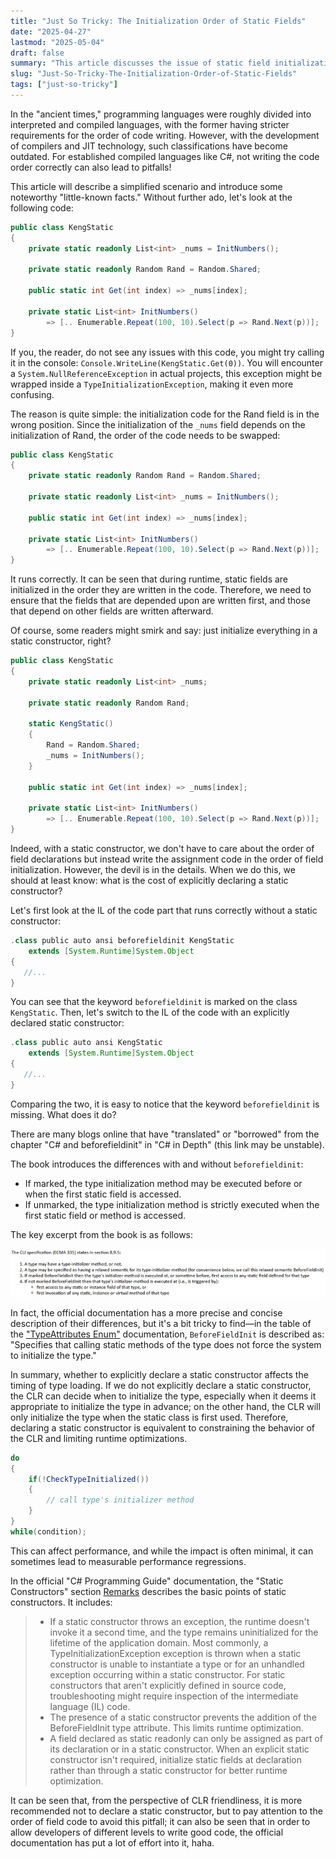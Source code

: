 ```yaml
---
title: "Just So Tricky: The Initialization Order of Static Fields"
date: "2025-04-27"
lastmod: "2025-05-04"
draft: false
summary: "This article discusses the issue of static field initialization order in C#, which is an easily overlooked pitfall that can lead to program exceptions. Through this article, readers can better understand the rules of static field initialization and avoid similar pitfalls in actual development."
slug: "Just-So-Tricky-The-Initialization-Order-of-Static-Fields"
tags: ["just-so-tricky"]
---
```


In the "ancient times," programming languages were roughly divided into interpreted and compiled languages, with the former having stricter requirements for the order of code writing. However, with the development of compilers and JIT technology, such classifications have become outdated. For established compiled languages like C#, not writing the code order correctly can also lead to pitfalls!

This article will describe a simplified scenario and introduce some noteworthy "little-known facts." Without further ado, let's look at the following code:

```csharp
public class KengStatic
{
    private static readonly List<int> _nums = InitNumbers();

    private static readonly Random Rand = Random.Shared;

    public static int Get(int index) => _nums[index];

    private static List<int> InitNumbers()
        => [.. Enumerable.Repeat(100, 10).Select(p => Rand.Next(p))];
}
```

If you, the reader, do not see any issues with this code, you might try calling it in the console: `Console.WriteLine(KengStatic.Get(0))`. You will encounter a `System.NullReferenceException` in actual projects, this exception might be wrapped inside a `TypeInitializationException`, making it even more confusing.

The reason is quite simple: the initialization code for the Rand field is in the wrong position. Since the initialization of the `_nums` field depends on the initialization of Rand, the order of the code needs to be swapped:

```csharp
public class KengStatic
{
    private static readonly Random Rand = Random.Shared;

    private static readonly List<int> _nums = InitNumbers();

    public static int Get(int index) => _nums[index];

    private static List<int> InitNumbers()
        => [.. Enumerable.Repeat(100, 10).Select(p => Rand.Next(p))];
}
```

It runs correctly. It can be seen that during runtime, static fields are initialized in the order they are written in the code. Therefore, we need to ensure that the fields that are depended upon are written first, and those that depend on other fields are written afterward.

Of course, some readers might smirk and say: just initialize everything in a static constructor, right?

```csharp
public class KengStatic
{
    private static readonly List<int> _nums;

    private static readonly Random Rand;

    static KengStatic()
    {
        Rand = Random.Shared;
        _nums = InitNumbers();
    }

    public static int Get(int index) => _nums[index];

    private static List<int> InitNumbers()
        => [.. Enumerable.Repeat(100, 10).Select(p => Rand.Next(p))];
}
```

Indeed, with a static constructor, we don't have to care about the order of field declarations but instead write the assignment code in the order of field initialization. However, the devil is in the details. When we do this, we should at least know: what is the cost of explicitly declaring a static constructor?

Let's first look at the IL of the code part that runs correctly without a static constructor:

```gradle
.class public auto ansi beforefieldinit KengStatic
    extends [System.Runtime]System.Object
{
   //...
}
```

You can see that the keyword `beforefieldinit` is marked on the class `KengStatic`. Then, let's switch to the IL of the code with an explicitly declared static constructor:

```gradle
.class public auto ansi KengStatic
    extends [System.Runtime]System.Object
{
   //...
}
```

Comparing the two, it is easy to notice that the keyword `beforefieldinit` is missing. What does it do?

There are many blogs online that have "translated" or "borrowed" from the chapter "C# and beforefieldinit" in "C# in Depth" (this link may be unstable).

The book introduces the differences with and without `beforefieldinit`:

* If marked, the type initialization method may be executed before or when the first static field is accessed.
* If unmarked, the type initialization method is strictly executed when the first static field or method is accessed.

The key excerpt from the book is as follows:

![The CLI specification (ECMA 335)](cli.png)

In fact, the official documentation has a more precise and concise description of their differences, but it's a bit tricky to find—in the table of the ["TypeAttributes Enum"](https://learn.microsoft.com/en-us/dotnet/api/system.reflection.typeattributes#fields) documentation, `BeforeFieldInit` is described as: "Specifies that calling static methods of the type does not force the system to initialize the type."

In summary, whether to explicitly declare a static constructor affects the timing of type loading. If we do not explicitly declare a static constructor, the CLR can decide when to initialize the type, especially when it deems it appropriate to initialize the type in advance; on the other hand, the CLR will only initialize the type when the static class is first used. Therefore, declaring a static constructor is equivalent to constraining the behavior of the CLR and limiting runtime optimizations.

```csharp
do
{
    if(!CheckTypeInitialized())
    {
        // call type's initializer method
    }
}
while(condition);
```

This can affect performance, and while the impact is often minimal, it can sometimes lead to measurable performance regressions.

In the official "C# Programming Guide" documentation, the "Static Constructors" section [Remarks](https://learn.microsoft.com/en-us/dotnet/csharp/programming-guide/classes-and-structs/static-constructors) describes the basic points of static constructors. It includes:

> * If a static constructor throws an exception, the runtime doesn't invoke it a second time, and the type remains uninitialized for the lifetime of the application domain. Most commonly, a TypeInitializationException exception is thrown when a static constructor is unable to instantiate a type or for an unhandled exception occurring within a static constructor. For static constructors that aren't explicitly defined in source code, troubleshooting might require inspection of the intermediate language (IL) code.
> * The presence of a static constructor prevents the addition of the BeforeFieldInit type attribute. This limits runtime optimization.
> * A field declared as static readonly can only be assigned as part of its declaration or in a static constructor. When an explicit static constructor isn't required, initialize static fields at declaration rather than through a static constructor for better runtime optimization.

It can be seen that, from the perspective of CLR friendliness, it is more recommended not to declare a static constructor, but to pay attention to the order of field code to avoid this pitfall; it can also be seen that in order to allow developers of different levels to write good code, the official documentation has put a lot of effort into it, haha.
